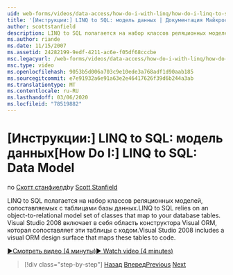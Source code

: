 ```yaml
---
uid: web-forms/videos/data-access/how-do-i-with-linq/how-do-i-linq-to-sql-data-model
title: '[Инструкции:] LINQ to SQL: модель данных | Документация Майкрософт'
author: scottstanfield
description: LINQ to SQL полагается на набор классов реляционных моделей, сопоставляемых с таблицами базы данных. Visual Studio 2008 включает в себя область конструктора Visual ORM...
ms.author: riande
ms.date: 11/15/2007
ms.assetid: 24282199-9edf-4211-ac6e-f05df68cccbe
msc.legacyurl: /web-forms/videos/data-access/how-do-i-with-linq/how-do-i-linq-to-sql-data-model
msc.type: video
ms.openlocfilehash: 9053b5d006a703c9e10ede3a768adf1d90aab185
ms.sourcegitcommit: e7e91932a6e91a63e2e46417626f39d6b244a3ab
ms.translationtype: MT
ms.contentlocale: ru-RU
ms.lasthandoff: 03/06/2020
ms.locfileid: "78519882"
---
```

# <a name="how-do-i-linq-to-sql-data-model"></a><span data-ttu-id="6cf48-104">[Инструкции:] LINQ to SQL: модель данных</span><span class="sxs-lookup"><span data-stu-id="6cf48-104">[How Do I:] LINQ to SQL: Data Model</span></span>

<span data-ttu-id="6cf48-105">по [Скотт станфиелд](https://github.com/scottstanfield)</span><span class="sxs-lookup"><span data-stu-id="6cf48-105">by [Scott Stanfield](https://github.com/scottstanfield)</span></span>

<span data-ttu-id="6cf48-106">LINQ to SQL полагается на набор классов реляционных моделей, сопоставляемых с таблицами базы данных.</span><span class="sxs-lookup"><span data-stu-id="6cf48-106">LINQ to SQL relies on an object-to-relational model set of classes that map to your database tables.</span></span> <span data-ttu-id="6cf48-107">Visual Studio 2008 включает в себя область конструктора Visual ORM, которая сопоставляет эти таблицы с кодом.</span><span class="sxs-lookup"><span data-stu-id="6cf48-107">Visual Studio 2008 includes a visual ORM design surface that maps these tables to code.</span></span>

[<span data-ttu-id="6cf48-108">&#9654;Смотреть видео (4 минуты)</span><span class="sxs-lookup"><span data-stu-id="6cf48-108">&#9654; Watch video (4 minutes)</span></span>](https://channel9.msdn.com/Blogs/ASP-NET-Site-Videos/how-do-i-linq-to-sql-data-model)

> [!div class="step-by-step"]
> <span data-ttu-id="6cf48-109">[Назад](how-do-i-linq-to-sql-overview.md)
> [Вперед](how-do-i-linq-to-sql-querying-the-database.md)</span><span class="sxs-lookup"><span data-stu-id="6cf48-109">[Previous](how-do-i-linq-to-sql-overview.md)
[Next](how-do-i-linq-to-sql-querying-the-database.md)</span></span>

